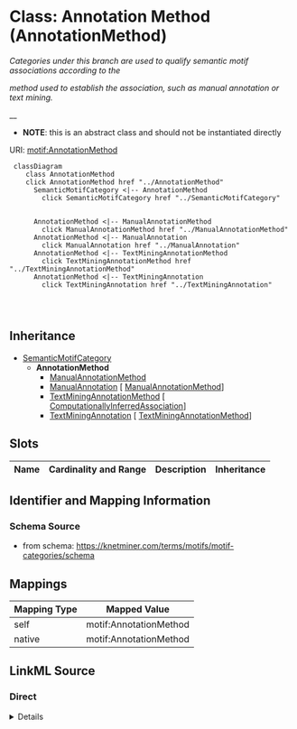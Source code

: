 

# Class: Annotation Method (AnnotationMethod) 


_Categories under this branch are used to qualify semantic motif associations according to the_

_method used to establish the association, such as manual annotation or text mining._

__




* __NOTE__: this is an abstract class and should not be instantiated directly


URI: [motif:AnnotationMethod](https://knetminer.com/terms/motifs/motif-categories/AnnotationMethod)






```mermaid
 classDiagram
    class AnnotationMethod
    click AnnotationMethod href "../AnnotationMethod"
      SemanticMotifCategory <|-- AnnotationMethod
        click SemanticMotifCategory href "../SemanticMotifCategory"
      

      AnnotationMethod <|-- ManualAnnotationMethod
        click ManualAnnotationMethod href "../ManualAnnotationMethod"
      AnnotationMethod <|-- ManualAnnotation
        click ManualAnnotation href "../ManualAnnotation"
      AnnotationMethod <|-- TextMiningAnnotationMethod
        click TextMiningAnnotationMethod href "../TextMiningAnnotationMethod"
      AnnotationMethod <|-- TextMiningAnnotation
        click TextMiningAnnotation href "../TextMiningAnnotation"
      
      
      
```





## Inheritance
* [SemanticMotifCategory](SemanticMotifCategory.md)
    * **AnnotationMethod**
        * [ManualAnnotationMethod](ManualAnnotationMethod.md)
        * [ManualAnnotation](ManualAnnotation.md) [ [ManualAnnotationMethod](ManualAnnotationMethod.md)]
        * [TextMiningAnnotationMethod](TextMiningAnnotationMethod.md) [ [ComputationallyInferredAssociation](ComputationallyInferredAssociation.md)]
        * [TextMiningAnnotation](TextMiningAnnotation.md) [ [TextMiningAnnotationMethod](TextMiningAnnotationMethod.md)]



## Slots

| Name | Cardinality and Range | Description | Inheritance |
| ---  | --- | --- | --- |









## Identifier and Mapping Information







### Schema Source


* from schema: https://knetminer.com/terms/motifs/motif-categories/schema




## Mappings

| Mapping Type | Mapped Value |
| ---  | ---  |
| self | motif:AnnotationMethod |
| native | motif:AnnotationMethod |







## LinkML Source

<!-- TODO: investigate https://stackoverflow.com/questions/37606292/how-to-create-tabbed-code-blocks-in-mkdocs-or-sphinx -->

### Direct

<details>
```yaml
name: AnnotationMethod
description: 'Categories under this branch are used to qualify semantic motif associations
  according to the

  method used to establish the association, such as manual annotation or text mining.

  '
title: Annotation Method
from_schema: https://knetminer.com/terms/motifs/motif-categories/schema
is_a: SemanticMotifCategory
abstract: true

```
</details>

### Induced

<details>
```yaml
name: AnnotationMethod
description: 'Categories under this branch are used to qualify semantic motif associations
  according to the

  method used to establish the association, such as manual annotation or text mining.

  '
title: Annotation Method
from_schema: https://knetminer.com/terms/motifs/motif-categories/schema
is_a: SemanticMotifCategory
abstract: true

```
</details>